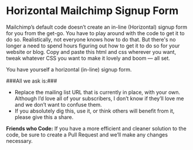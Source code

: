 Horizontal Mailchimp Signup Form
============

Mailchimp’s default code doesn’t create an in-line (Horizontal) signup form for you from the get-go. You have to play around with the code to get it to do so. Realistically, not everyone knows how to do that. But there's no longer a need to spend hours figuring out how to get it to do so for your website or blog. Copy and paste this html and css wherever you want, tweak whatever CSS you want to make it lovely and boom — all set.

You have yourself a horizontal (in-line) signup form.

###All we ask is:###
- Replace the mailing list URL that is currently in place, with your own. Although I’d love all of your subscribers, I don’t know if they’ll love me and we don’t want to confuse them.
- If you absolutely dig this, use it, or think others will benefit from it, please give this a share.

**Friends who Code:** If you have a more efficient and cleaner solution to the code, be sure to create a Pull Request and we’ll make any changes necessary.
